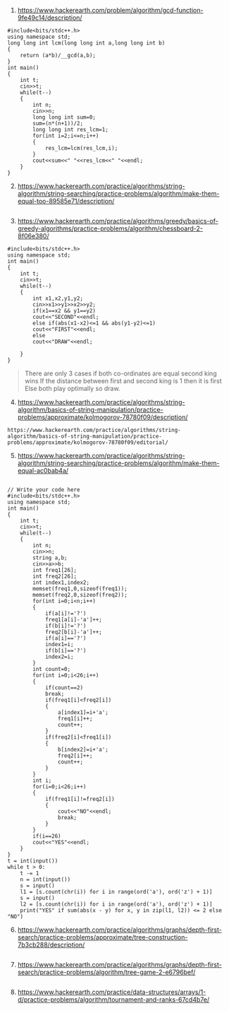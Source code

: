 1. https://www.hackerearth.com/problem/algorithm/gcd-function-9fe49c14/description/
```
#include<bits/stdc++.h>
using namespace std;
long long int lcm(long long int a,long long int b)
{
	return (a*b)/__gcd(a,b);
}
int main()
{
	int t;
	cin>>t;
	while(t--)
	{
		int n;
		cin>>n;
		long long int sum=0;
		sum=(n*(n+1))/2;
		long long int res_lcm=1;
		for(int i=2;i<=n;i++)
		{
			res_lcm=lcm(res_lcm,i);
		}
		cout<<sum<<" "<<res_lcm<<" "<<endl;
	}
}

```
2.  https://www.hackerearth.com/practice/algorithms/string-algorithm/string-searching/practice-problems/algorithm/make-them-equal-too-89585e71/description/


```
```

3. https://www.hackerearth.com/practice/algorithms/greedy/basics-of-greedy-algorithms/practice-problems/algorithm/chessboard-2-8f06e380/

```
#include<bits/stdc++.h>
using namespace std;
int main()
{
	int t;
	cin>>t;
	while(t--)
	{
		int x1,x2,y1,y2;
		cin>>x1>>y1>>x2>>y2;
		if(x1==x2 && y1==y2)
		cout<<"SECOND"<<endl;
		else if(abs(x1-x2)<=1 && abs(y1-y2)<=1)
		cout<<"FIRST"<<endl;
		else
		cout<<"DRAW"<<endl;

	}
}
```
> There are only 3 cases if both co-ordinates are equal second king wins
> If the distance between first and second king is 1 then it is first
> Else both play optimally so draw.

4. https://www.hackerearth.com/practice/algorithms/string-algorithm/basics-of-string-manipulation/practice-problems/approximate/kolmogorov-78780f09/description/

```
https://www.hackerearth.com/practice/algorithms/string-algorithm/basics-of-string-manipulation/practice-problems/approximate/kolmogorov-78780f09/editorial/

```

5. https://www.hackerearth.com/practice/algorithms/string-algorithm/string-searching/practice-problems/algorithm/make-them-equal-ac0bab4a/
```

// Write your code here
#include<bits/stdc++.h>
using namespace std;
int main()
{
	int t;
	cin>>t;
	while(t--)
	{
		int n;
		cin>>n;
		string a,b;
		cin>>a>>b;
		int freq1[26];
		int freq2[26];
		int index1,index2;
		memset(freq1,0,sizeof(freq1));
		memset(freq2,0,sizeof(freq2));
		for(int i=0;i<n;i++)
		{
			if(a[i]!='?')
			freq1[a[i]-'a']++;
			if(b[i]!='?')
			freq2[b[i]-'a']++;
			if(a[i]=='?')
			index1=i;
			if(b[i]=='?')
			index2=i;
		}
		int count=0;
		for(int i=0;i<26;i++)
		{
			if(count==2)
			break;
			if(freq1[i]<freq2[i])
			{
				a[index1]=i+'a';
				freq1[i]++;
				count++;
			}
			if(freq2[i]<freq1[i])
			{
				b[index2]=i+'a';
				freq2[i]++;
				count++;
			}
		}
		int i;
		for(i=0;i<26;i++)
		{
			if(freq1[i]!=freq2[i])
			{
				cout<<"NO"<<endl;
				break;
			}
		}
		if(i==26)
		cout<<"YES"<<endl;
	}
}
t = int(input())
while t > 0:
    t -= 1
    n = int(input())
    s = input()
    l1 = [s.count(chr(i)) for i in range(ord('a'), ord('z') + 1)]
    s = input()
    l2 = [s.count(chr(i)) for i in range(ord('a'), ord('z') + 1)]
    print("YES" if sum(abs(x - y) for x, y in zip(l1, l2)) <= 2 else "NO")
```

6. https://www.hackerearth.com/practice/algorithms/graphs/depth-first-search/practice-problems/approximate/tree-construction-7b3cb288/description/

```
```

7. https://www.hackerearth.com/practice/algorithms/graphs/depth-first-search/practice-problems/algorithm/tree-game-2-e6796bef/


```
```

8. https://www.hackerearth.com/practice/data-structures/arrays/1-d/practice-problems/algorithm/tournament-and-ranks-67cd4b7e/


```
```